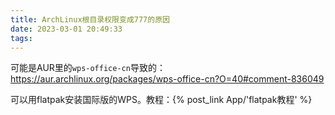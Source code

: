 ```yaml
---
title: ArchLinux根目录权限变成777的原因
date: 2023-03-01 20:49:33
tags:
---
```


可能是AUR里的`wps-office-cn`导致的：<https://aur.archlinux.org/packages/wps-office-cn?O=40#comment-836049>

可以用flatpak安装国际版的WPS。教程：{% post_link App/'flatpak教程' %}
